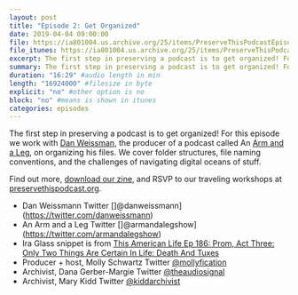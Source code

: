 ```yaml
---
layout: post
title: "Episode 2: Get Organized"
date: 2019-04-04 09:00:00
file: https://ia801004.us.archive.org/25/items/PreserveThisPodcastEpisode2/PreserveThisPodcast_Episode2.mp3
file_itunes: https://ia801004.us.archive.org/25/items/PreserveThisPodcastEpisode2/PreserveThisPodcast_Episode2.mp3
excerpt: The first step in preserving a podcast is to get organized! For this episode we work with Dan Weissman, the producer of a podcast called An Arm and a Leg, on organizing his files. We cover folder structures, file naming conventions, and the challenges of navigating digital oceans of stuff. Find out more, download our zine, and RSVP to our traveling workshops at [preservethispodcast.org].
summary: The first step in preserving a podcast is to get organized! For this episode we work with Dan Weissman, the producer of a podcast called An Arm and a Leg, on organizing his files. We cover folder structures, file naming conventions, and the challenges of navigating digital oceans of stuff. Find out more, download our zine, and RSVP to our traveling workshops at [preservethispodcast.org].
duration: "16:29" #audio length in min
length: "16924000" #filesize in byte
explicit: "no" #other option is no
block: "no" #means is shown in itunes
categories: episodes
---
```


The first step in preserving a podcast is to get organized! For this episode we work with [Dan Weissman](https://danweissmann.com/), the producer of a podcast called An [Arm and a Leg](https://armandalegshow.com/), on organizing his files. We cover folder structures, file naming conventions, and the challenges of navigating digital oceans of stuff.

Find out more, [download our zine](http://preservethispodcast.org/assets/PreserveThisPodcast_Zine_Online.pdf#page=7), and RSVP to our traveling workshops at [preservethispodcast.org](http://preservethispodcast.org/#events).

* Dan Weissmann Twitter []@danweissmann](https://twitter.com/danweissmann)
* An Arm and a Leg Twitter []@armandalegshow](https://twitter.com/armandalegshow)
* Ira Glass snippet is from [This American Life Ep 186: Prom, Act Three: Only Two Things Are Certain In Life: Death And Tuxes](https://www.thisamericanlife.org/186/prom/act-three)
* Producer + host, Molly Schwartz Twitter [@mollyfication](https://twitter.com/mollyfication)
* Archivist, Dana Gerber-Margie Twitter [@theaudiosignal](https://twitter.com/theaudiosignal)
* Archivist, Mary Kidd Twitter [@kiddarchivist](https://twitter.com/kiddarchivist)

